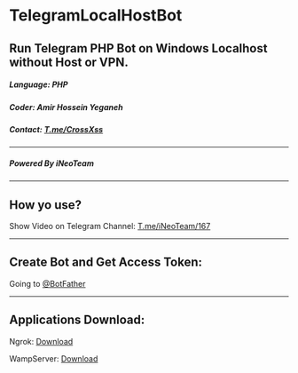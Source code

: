 # TelegramLocalHostBot
## Run Telegram PHP Bot on Windows Localhost without Host or VPN.

<h5>Language: PHP</h5>
<h5>Coder: Amir Hossein Yeganeh</h5>
<h5>Contact: <a href='https://t.me/s/crossxss'>T.me/CrossXss</a></h5>

------------------------

<h5>Powered By iNeoTeam</h5>

-------------------------------
## How yo use?
Show Video on Telegram Channel: <a href='https://t.me/iNeoTeam/167'>T.me/iNeoTeam/167</a>

-------------------------------
## Create Bot and Get Access Token:
Going to <a href='https://t.me/BotFather'>@BotFather</a>

-------------------------------
## Applications Download:
Ngrok: <a href='https://api.ineo-team.ir/link.php?c=ngrok'>Download</a>

WampServer:  <a href='https://api.ineo-team.ir/link.php?c=wampserver'>Download</a>
